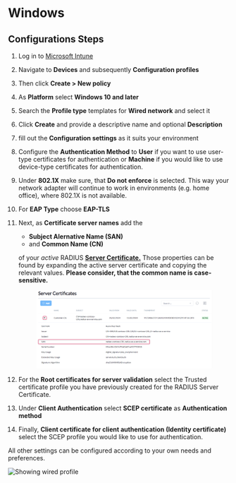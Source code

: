 # Windows

## Configurations Steps

1. Log in to [Microsoft Intune](https://intune.microsoft.com/)
2. Navigate to **Devices** and subsequently **Configuration profiles**
3. Then click **Create > New policy**
4. As **Platform** select **Windows 10 and later**
5. Search the **Profile type** templates for **Wired network** and select it
6. Click **Create** and provide a descriptive name and optional **Description**
7. fill out the **Configuration settings** as it suits your environment
8. Configure the **Authentication Method** to **User** if you want to use user-type certificates for authentication or **Machine** if you would like to use device-type certificates for authentication.
9. Under **802.1X** make sure, that **Do not enforce** is selected. This way your network adapter will continue to work in environments (e.g. home office), where 802.1X is not available.
10. For **EAP Type** choose **EAP-TLS**
11. Next, as **Certificate server names** add the&#x20;

    * **Subject Alernative Name (SAN)**
    * and **Common Name (CN)**&#x20;

    of your _active_ RADIUS [**Server Certificate.**](../../../admin-portal/settings/settings-server.md#server-certificates) Those properties can be found by expanding the active server certificate and copying the relevant values. **Please consider, that the common name is case-sensitive.**&#x20;

    <figure><img src="../../../../.gitbook/assets/2024-05-13_15h04_32 (1).png" alt=""><figcaption></figcaption></figure>
12. For the **Root certificates for server validation** select the Trusted certificate profile you have previously created for the RADIUS Server Certificate.
13. Under **Client Authentication** select **SCEP certificate** as **Authentication method**&#x20;
14. Finally, **Client certificate for client authentication (Identity certificate)** select the SCEP profile you would like to use for authentication.

All other settings can be configured according to your own needs and preferences.

![Showing wired profile](../../../../.gitbook/assets/2024-05-13\_15h48\_55.png)

